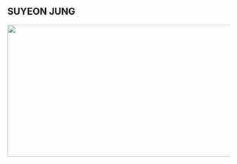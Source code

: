 ## SUYEON JUNG
<a href="https://www.gitanimals.org/en_US?utm_medium=image&utm_source=ooowedyn&utm_content=farm">
<img
  src="https://render.gitanimals.org/farms/ooowedyn"
  width="600"
  height="300"
/>
</a>
<!--
**ooowedyn/ooowedyn** is a ✨ _special_ ✨ repository because its `README.md` (this file) appears on your GitHub profile.

Here are some ideas to get you started:

- 🔭 I’m currently working on ...
- 🌱 I’m currently learning ...
- 👯 I’m looking to collaborate on ...
- 🤔 I’m looking for help with ...
- 💬 Ask me about ...
- 📫 How to reach me: ...
- 😄 Pronouns: ...
- ⚡ Fun fact: ...
-->
